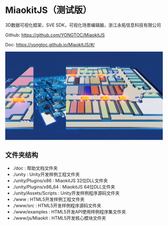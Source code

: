 # MiaokitJS（测试版）
3D数据可视化框架，SVE SDK，可视化场景编辑器，浙江永拓信息科技有限公司

Github: https://github.com/YONGTOC/MiaokitJS

Doc: https://yongtoc.github.io/MiaokitJS/#/

![图片](./docs/素材/整体介绍1.jpg)

## 文件夹结构
* ./doc                  : 帮助文档文件夹
* ./unity                : Unity开发样例工程文件夹
* ./unity/Plugins/x86    : MiaokitJS 32位DLL文件夹
* ./unity/Plugins/x86_64 : MiaokitJS 64位DLL文件夹
* ./unity/Assets/Scripts : Unity开发样例程序源码文件夹
* ./www                  : HTML5开发样例工程文件夹
* ./www/src              : HTML5开发样例程序源码文件夹
* ./www/examples         : HTML5开发API使用样例程序集文件夹
* ./www/js/Miaokit       : HTML5开发核心模块文件夹
